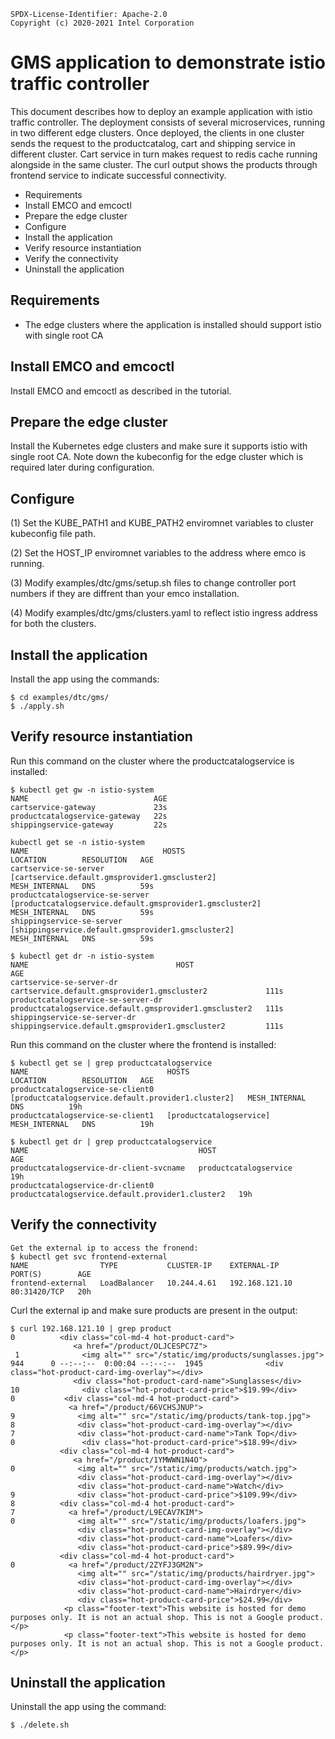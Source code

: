 ```text
SPDX-License-Identifier: Apache-2.0
Copyright (c) 2020-2021 Intel Corporation
```
<!-- omit in toc -->
# GMS application to demonstrate istio traffic controller
This document describes how to deploy an example application with istio traffic controller. The deployment consists of several microservices, running in two different edge clusters. Once deployed, the clients in one cluster sends the request to the productcatalog, cart and shipping service in different cluster. Cart service in turn makes request to redis cache running alongside in the same cluster. The curl output shows the products through frontend service to indicate successful connectivity.

- Requirements
- Install EMCO and emcoctl
- Prepare the edge cluster
- Configure
- Install the application
- Verify resource instantiation
- Verify the connectivity
- Uninstall the application

## Requirements
- The edge clusters where the application is installed should support istio with single root CA

## Install EMCO and emcoctl
Install EMCO and emcoctl as described in the tutorial.

## Prepare the edge cluster
Install the Kubernetes edge clusters and make sure it supports istio with single root CA. Note down the kubeconfig for the edge cluster which is required later during configuration.

## Configure
(1) Set the KUBE_PATH1 and KUBE_PATH2 enviromnet variables to cluster kubeconfig file path.

(2) Set the HOST_IP enviromnet variables to the address where emco is running.

(3) Modify examples/dtc/gms/setup.sh files to change controller port numbers if they are diffrent than your emco installation.

(4) Modify examples/dtc/gms/clusters.yaml to reflect istio ingress address for both the clusters.

## Install the application
Install the app using the commands:
```shell
$ cd examples/dtc/gms/
$ ./apply.sh
```

## Verify resource instantiation
Run this command on the cluster where the productcatalogservice is installed:
```shell
$ kubectl get gw -n istio-system
NAME                            AGE
cartservice-gateway             23s
productcatalogservice-gateway   22s
shippingservice-gateway         22s
```
```shell
kubectl get se -n istio-system
NAME                              HOSTS                                                      LOCATION        RESOLUTION   AGE
cartservice-se-server             [cartservice.default.gmsprovider1.gmscluster2]             MESH_INTERNAL   DNS          59s
productcatalogservice-se-server   [productcatalogservice.default.gmsprovider1.gmscluster2]   MESH_INTERNAL   DNS          59s
shippingservice-se-server         [shippingservice.default.gmsprovider1.gmscluster2]         MESH_INTERNAL   DNS          59s
```
```shell
$ kubectl get dr -n istio-system
NAME                                 HOST                                                     AGE
cartservice-se-server-dr             cartservice.default.gmsprovider1.gmscluster2             111s
productcatalogservice-se-server-dr   productcatalogservice.default.gmsprovider1.gmscluster2   111s
shippingservice-se-server-dr         shippingservice.default.gmsprovider1.gmscluster2         111s
```
Run this command on the cluster where the frontend is installed:

```shell
$ kubectl get se | grep productcatalogservice
NAME                               HOSTS                                                LOCATION        RESOLUTION   AGE
productcatalogservice-se-client0   [productcatalogservice.default.provider1.cluster2]   MESH_INTERNAL   DNS          19h
productcatalogservice-se-client1   [productcatalogservice]                              MESH_INTERNAL   DNS          19h
```
```shell
$ kubectl get dr | grep productcatalogservice
NAME                                      HOST                                               AGE
productcatalogservice-dr-client-svcname   productcatalogservice                              19h
productcatalogservice-dr-client0          productcatalogservice.default.provider1.cluster2   19h
```

## Verify the connectivity

```shell
Get the external ip to access the fronend:
$ kubectl get svc frontend-external
NAME                TYPE           CLUSTER-IP    EXTERNAL-IP      PORT(S)        AGE
frontend-external   LoadBalancer   10.244.4.61   192.168.121.10   80:31420/TCP   20h
```

Curl the external ip and make sure products are present in the output:
```shell
$ curl 192.168.121.10 | grep product
0          <div class="col-md-4 hot-product-card">
              <a href="/product/OLJCESPC7Z">
 1              <img alt="" src="/static/img/products/sunglasses.jpg">
944      0 --:--:--  0:00:04 --:--:--  1945              <div class="hot-product-card-img-overlay"></div>
              <div class="hot-product-card-name">Sunglasses</div>
10              <div class="hot-product-card-price">$19.99</div>
0           <div class="col-md-4 hot-product-card">
             <a href="/product/66VCHSJNUP">
9              <img alt="" src="/static/img/products/tank-top.jpg">
8              <div class="hot-product-card-img-overlay"></div>
7              <div class="hot-product-card-name">Tank Top</div>
0               <div class="hot-product-card-price">$18.99</div>
           <div class="col-md-4 hot-product-card">
              <a href="/product/1YMWWN1N4O">
0              <img alt="" src="/static/img/products/watch.jpg">
               <div class="hot-product-card-img-overlay"></div>
               <div class="hot-product-card-name">Watch</div>
9              <div class="hot-product-card-price">$109.99</div>
8          <div class="col-md-4 hot-product-card">
7            <a href="/product/L9ECAV7KIM">
0              <img alt="" src="/static/img/products/loafers.jpg">
               <div class="hot-product-card-img-overlay"></div>
               <div class="hot-product-card-name">Loafers</div>
               <div class="hot-product-card-price">$89.99</div>
           <div class="col-md-4 hot-product-card">
0            <a href="/product/2ZYFJ3GM2N">
               <img alt="" src="/static/img/products/hairdryer.jpg">
               <div class="hot-product-card-img-overlay"></div>
               <div class="hot-product-card-name">Hairdryer</div>
               <div class="hot-product-card-price">$24.99</div>
            <p class="footer-text">This website is hosted for demo purposes only. It is not an actual shop. This is not a Google product.</p>
            <p class="footer-text">This website is hosted for demo purposes only. It is not an actual shop. This is not a Google product.</p>
```

## Uninstall the application
Uninstall the app using the command:
```shell
$ ./delete.sh
```
